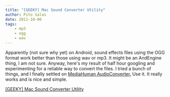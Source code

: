 ```yaml
---
title: "[GEEKY] Mac Sound Converter Utility"
author: Pito Salas
date: 2011-10-06
tags:
    - mp3
    - ogg
    - wav
---
```




Apparently (not sure why yet) on Android, sound effects files using the OGG
format work better than those using wav or mp3. It might be an AndEngine
thing, I am not sure. Anyway, here's my result of half hour googling and
experimenting for a reliable way to convert the files. I tried a bunch of
things, and I finally settled on [MediaHuman
AudioConverter.](<http://www.mediahuman.com/?app=mhac&ver=1.2>) Use it. It
really works and is nice and simple.


[[GEEKY] Mac Sound Converter Utility](None)
